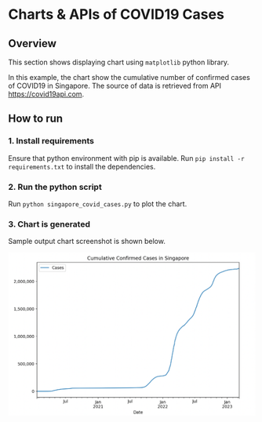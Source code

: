 # Charts & APIs of COVID19 Cases

## Overview

This section shows displaying chart using `matplotlib` python library. 

In this example, the chart show the cumulative number of confirmed cases of COVID19 in Singapore. The source of data is retrieved from API https://covid19api.com.

## How to run

### 1. Install requirements

Ensure that python environment with pip is available. Run `pip install -r requirements.txt` to install the dependencies.

### 2. Run the python script

Run `python singapore_covid_cases.py` to plot the chart.

### 3. Chart is generated

Sample output chart screenshot is shown below.

![chart](./chart.png)
